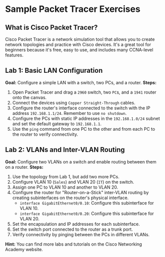 # Sample Packet Tracer Exercises

## What is Cisco Packet Tracer?
Cisco Packet Tracer is a network simulation tool that allows you to create network topologies and practice with Cisco devices. It's a great tool for beginners because it's free, easy to use, and includes many CCNA-level features.

## Lab 1: Basic LAN Configuration
**Goal:** Configure a simple LAN with a switch, two PCs, and a router.
**Steps:**
1.  Open Packet Tracer and drag a `2960` switch, two `PC`s, and a `1941` router onto the canvas.
2.  Connect the devices using `Copper Straight-Through` cables.
3.  Configure the router's interface connected to the switch with the IP address `192.168.1.1/24`. Remember to use `no shutdown`.
4.  Configure the PCs with static IP addresses in the `192.168.1.0/24` subnet and set the default gateway to `192.168.1.1`.
5.  Use the `ping` command from one PC to the other and from each PC to the router to verify connectivity.

## Lab 2: VLANs and Inter-VLAN Routing
**Goal:** Configure two VLANs on a switch and enable routing between them on a router.
**Steps:**
1.  Use the topology from Lab 1, but add two more PCs.
2.  Configure VLAN 10 (`Sales`) and VLAN 20 (`IT`) on the switch.
3.  Assign one PC to VLAN 10 and another to VLAN 20.
4.  Configure the router for "Router-on-a-Stick" inter-VLAN routing by creating subinterfaces on the router's physical interface.
    - `interface GigabitEthernet0/0.10`: Configure this subinterface for VLAN 10.
    - `interface GigabitEthernet0/0.20`: Configure this subinterface for VLAN 20.
5.  Set the encapsulation and IP addresses for each subinterface.
6.  Set the switch port connected to the router as a trunk port.
7.  Verify connectivity by pinging between the PCs in different VLANs.

**Hint:** You can find more labs and tutorials on the Cisco Networking Academy website.
